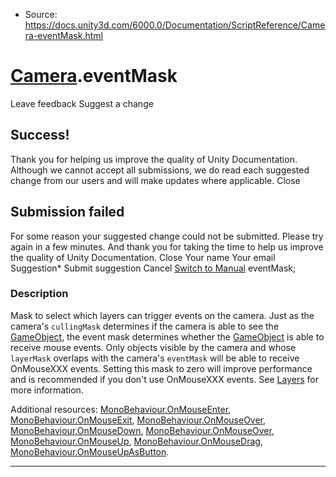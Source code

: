 * Source: https://docs.unity3d.com/6000.0/Documentation/ScriptReference/Camera-eventMask.html

#  [Camera](https://docs.unity3d.com/6000.0/Documentation/ScriptReference/Camera.html).eventMask
Leave feedback
Suggest a change
## Success!
Thank you for helping us improve the quality of Unity Documentation. Although we cannot accept all submissions, we do read each suggested change from our users and will make updates where applicable.
Close
## Submission failed
For some reason your suggested change could not be submitted. Please <a>try again</a> in a few minutes. And thank you for taking the time to help us improve the quality of Unity Documentation.
Close
Your name Your email Suggestion* Submit suggestion
Cancel
[Switch to Manual](https://docs.unity3d.com/6000.0/Documentation/Manual/class-Camera.html "Go to Camera Component in the Manual")
eventMask; 
### Description
Mask to select which layers can trigger events on the camera.
Just as the camera's `cullingMask` determines if the camera is able to see the [GameObject](https://docs.unity3d.com/6000.0/Documentation/ScriptReference/GameObject.html), the event mask determines whether the [GameObject](https://docs.unity3d.com/6000.0/Documentation/ScriptReference/GameObject.html) is able to receive mouse events. Only objects visible by the camera and whose `layerMask` overlaps with the camera's `eventMask` will be able to receive OnMouseXXX events. Setting this mask to zero will improve performance and is recommended if you don't use OnMouseXXX events. See [Layers](https://docs.unity3d.com/6000.0/Documentation/Manual/Layers.html) for more information.  
  
Additional resources: [MonoBehaviour.OnMouseEnter](https://docs.unity3d.com/6000.0/Documentation/ScriptReference/MonoBehaviour.OnMouseEnter.html), [MonoBehaviour.OnMouseExit](https://docs.unity3d.com/6000.0/Documentation/ScriptReference/MonoBehaviour.OnMouseExit.html), [MonoBehaviour.OnMouseOver](https://docs.unity3d.com/6000.0/Documentation/ScriptReference/MonoBehaviour.OnMouseOver.html), [MonoBehaviour.OnMouseDown](https://docs.unity3d.com/6000.0/Documentation/ScriptReference/MonoBehaviour.OnMouseDown.html), [MonoBehaviour.OnMouseOver](https://docs.unity3d.com/6000.0/Documentation/ScriptReference/MonoBehaviour.OnMouseOver.html), [MonoBehaviour.OnMouseUp](https://docs.unity3d.com/6000.0/Documentation/ScriptReference/MonoBehaviour.OnMouseUp.html), [MonoBehaviour.OnMouseDrag](https://docs.unity3d.com/6000.0/Documentation/ScriptReference/MonoBehaviour.OnMouseDrag.html), [MonoBehaviour.OnMouseUpAsButton](https://docs.unity3d.com/6000.0/Documentation/ScriptReference/MonoBehaviour.OnMouseUpAsButton.html).
* * *
